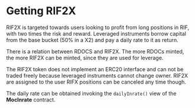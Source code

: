 # Getting RIF2X

RIF2X is targeted towards users looking to profit from long positions in RIF, with two times the risk and reward. Leveraged instruments borrow capital from the base bucket (50% in a X2) and pay a daily rate to it as return.

There is a relation between RDOCS and RIF2X. The more RDOCs minted, the more RIF2X can be minted, since they are used for leverage.

The RIF2X token does not implement an ERC20 interface and can not be traded freely because leveraged instruments cannot change owner. RIF2X are assigned to the user RIFX positions can be canceled any time though.

The daily rate can be obtained invoking the `dailyInrate()` view of the **MocInrate** contract.
